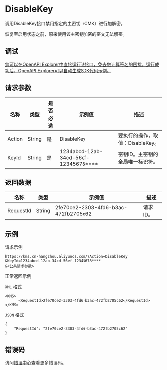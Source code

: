 # DisableKey

调用DisableKey接口禁用指定的主密钥（CMK）进行加解密。

恢复至启用状态之前，原来使用该主密钥加密的密文无法解密。

## 调试

[您可以在OpenAPI Explorer中直接运行该接口，免去您计算签名的困扰。运行成功后，OpenAPI Explorer可以自动生成SDK代码示例。](https://api.aliyun.com/#product=Kms&api=DisableKey&type=RPC&version=2016-01-20)

## 请求参数

|名称|类型|是否必选|示例值|描述|
|--|--|----|---|--|
|Action|String|是|DisableKey|要执行的操作，取值：DisableKey。 |
|KeyId|String|是|1234abcd-12ab-34cd-56ef-12345678\*\*\*\*|密钥ID。主密钥的全局唯一标识符。 |

## 返回数据

|名称|类型|示例值|描述|
|--|--|---|--|
|RequestId|String|2fe70ce2-3303-4fd6-b3ac-472fb2705c62|请求ID。 |

## 示例

请求示例

```
https://kms.cn-hangzhou.aliyuncs.com/?Action=DisableKey
&KeyId=1234abcd-12ab-34cd-56ef-12345678****
&<公共请求参数>
```

正常返回示例

`XML` 格式

```
<KMS>
      <RequestId>2fe70ce2-3303-4fd6-b3ac-472fb2705c62</RequestId>
</KMS>
```

`JSON` 格式

```
{
	"RequestId": "2fe70ce2-3303-4fd6-b3ac-472fb2705c62"
}
```

## 错误码

访问[错误中心](https://error-center.alibabacloud.com/status/product/Kms)查看更多错误码。

